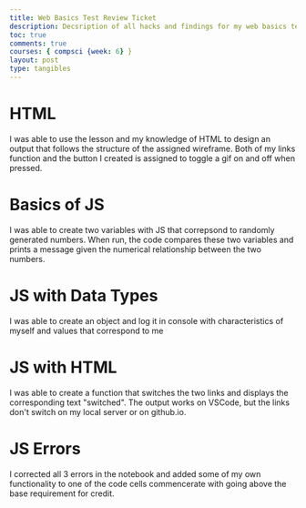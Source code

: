 ```yaml
---
title: Web Basics Test Review Ticket
description: Decsription of all hacks and findings for my web basics test post-grading
toc: true
comments: true
courses: { compsci {week: 6} }
layout: post
type: tangibles
---
```


# HTML
I was able to use the lesson and my knowledge of HTML to design an output that follows the structure of the assigned wireframe. Both of my links function and the button I created is assigned to toggle a gif on and off when pressed.

# Basics of JS
I was able to create two variables with JS that correpsond to randomly generated numbers. When run, the code compares these two variables and prints a message given the numerical relationship between the two numbers.

# JS with Data Types
I was able to create an object and log it in console with characteristics of myself and values that correspond to me

# JS with HTML
I was able to create a function that switches the two links and displays the corresponding text "switched". The output works on VSCode, but the links don't switch on my local server or on github.io.

# JS Errors
I corrected all 3 errors in the notebook and added some of my own functionality to one of the code cells commencerate with going above the base requirement for credit.